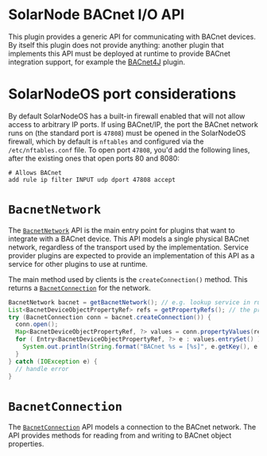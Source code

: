 # SolarNode BACnet I/O API

This plugin provides a generic API for communicating with BACnet devices. By itself
this plugin does not provide anything: another plugin that implements this API must
be deployed at runtime to provide BACnet integration support, for example the
[BACnet4J](../net.solarnetwork.node.io.bacnet.bacnet4j/) plugin.

# SolarNodeOS port considerations

By default SolarNodeOS has a built-in firewall enabled that will not allow access to arbitrary IP
ports. If using BACnet/IP, the port the BACnet network runs on (the standard port is `47808`) must
be opened in the SolarNodeOS firewall, which by default is `nftables` and configured via the
`/etc/nftables.conf` file. To open port `47808`, you'd add the following lines, after the existing
ones that open ports 80 and 8080:

```
# Allows BACnet
add rule ip filter INPUT udp dport 47808 accept
```


# `BacnetNetwork`

The [`BacnetNetwork`](src/net/solarnetwork/node/io/bacnet/BacnetNetwork.java) API is the main entry
point for plugins that want to integrate with a BACnet device. This API models a single physical
BACnet network, regardless of the transport used by the implementation. Service provider plugins are
expected to provide an implementation of this API as a service for other plugins to use at runtime.

The main method used by clients is the `createConnection()` method. This returns a
[`BacnetConnection`](src/net/solarnetwork/node/io/bacnet/BacnetConnection.java) for the network.

```java
BacnetNetwork bacnet = getBacnetNetwork(); // e.g. lookup service in runtime
List<BacnetDeviceObjectPropertyRef> refs = getPropertyRefs(); // the props to read
try (BacnetConnection conn = bacnet.createConnection()) {
  conn.open();
  Map<BacnetDeviceObjectPropertyRef, ?> values = conn.propertyValues(refs);
  for ( Entry<BacnetDeviceObjectPropertyRef, ?> e : values.entrySet() ) {
    System.out.println(String.format("BACnet %s = [%s]", e.getKey(), e.getValue()));
  }
} catch (IOException e) {
  // handle error
}
```

# `BacnetConnection`

The [`BacnetConnection`](src/net/solarnetwork/node/io/bacnet/BacnetConnection.java)
API models a connection to the BACnet network. The API provides methods for
reading from and writing to BACnet object properties.

